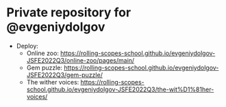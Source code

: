 # Private repository for @evgeniydolgov

* Deploy:
    + Online zoo: https://rolling-scopes-school.github.io/evgeniydolgov-JSFE2022Q3/online-zoo/pages/main/
    + Gem puzzle: https://rolling-scopes-school.github.io/evgeniydolgov-JSFE2022Q3/gem-puzzle/
    + The wither voices: https://rolling-scopes-school.github.io/evgeniydolgov-JSFE2022Q3/the-wit%D1%81her-voices/
